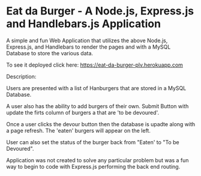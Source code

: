 # Eat da Burger - A Node.js, Express.js and  Handlebars.js Application

A simple and fun Web Application that utilizes the above Node.js, Express.js, and Handlebars to render the pages and with a MySQL Database to store the various data.

To see it deployed click here: https://eat-da-burger-plv.herokuapp.com

Description:

Users are presented with a list of Hanburgers that are stored in a MySQL Database.

A user also has the ability to add burgers of their own. Submit Button with update the firts column of burgers a
that are 'to be devoured'.

Once a user clicks the devour button then the database is upadte along with a page refresh. The 'eaten' burgers will appear on the left.

User can also set the status of the burger back from "Eaten' to "To be Devoured".

Application was not created to solve any particular problem but was a fun way to begin to code with Express.js performing the back end routing. 



